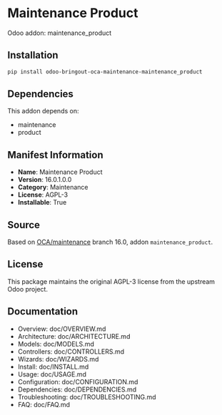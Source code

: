 # Maintenance Product

Odoo addon: maintenance_product

## Installation

```bash
pip install odoo-bringout-oca-maintenance-maintenance_product
```

## Dependencies

This addon depends on:
- maintenance
- product

## Manifest Information

- **Name**: Maintenance Product
- **Version**: 16.0.1.0.0
- **Category**: Maintenance
- **License**: AGPL-3
- **Installable**: True

## Source

Based on [OCA/maintenance](https://github.com/OCA/maintenance) branch 16.0, addon `maintenance_product`.

## License

This package maintains the original AGPL-3 license from the upstream Odoo project.

## Documentation

- Overview: doc/OVERVIEW.md
- Architecture: doc/ARCHITECTURE.md
- Models: doc/MODELS.md
- Controllers: doc/CONTROLLERS.md
- Wizards: doc/WIZARDS.md
- Install: doc/INSTALL.md
- Usage: doc/USAGE.md
- Configuration: doc/CONFIGURATION.md
- Dependencies: doc/DEPENDENCIES.md
- Troubleshooting: doc/TROUBLESHOOTING.md
- FAQ: doc/FAQ.md
